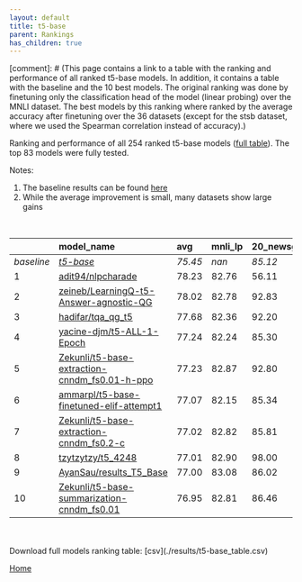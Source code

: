 ```yaml
---
layout: default
title: t5-base
parent: Rankings
has_children: true
---
```

[comment]: # (This page contains a link to a table with the ranking and performance of all ranked t5-base models. In addition, it contains a table with the baseline and the 10 best models. The original ranking was done by finetuning only the classification head of the model (linear probing) over the MNLI dataset.  The best models  by this ranking where ranked by the average accuracy after finetuning over the 36 datasets (except for the stsb dataset, where we used the Spearman correlation instead of accuracy).)

Ranking and performance of all 254 ranked t5-base models ([full table](./results/t5-base_table.csv)).  The top 83 models were fully tested.

Notes:
1. The baseline results can be found [here](t5-base_pretrain_scores_table)
1. While the average improvement is small, many datasets show large gains

<br>


|            | model_name                                                                                                                                                                                                                                                                                                                                                                                                                                                                                                                                                                                                                                                                                                                       | avg     | mnli_lp   | 20_newsgroup   | ag_news   | amazon_reviews_multi   | anli    | boolq   | cb      | cola    | copa    | dbpedia   | esnli   | financial_phrasebank   | imdb    | isear   | mnli    | mrpc    | multirc   | poem_sentiment   | qnli    | qqp     | rotten_tomatoes   | rte     | sst2    | sst_5bins   | stsb    | trec_coarse   | trec_fine   | tweet_ev_emoji   | tweet_ev_emotion   | tweet_ev_hate   | tweet_ev_irony   | tweet_ev_offensive   | tweet_ev_sentiment   | wic     | wnli    | wsc     | yahoo_answers   |
|:-----------|:---------------------------------------------------------------------------------------------------------------------------------------------------------------------------------------------------------------------------------------------------------------------------------------------------------------------------------------------------------------------------------------------------------------------------------------------------------------------------------------------------------------------------------------------------------------------------------------------------------------------------------------------------------------------------------------------------------------------------------|:--------|:----------|:---------------|:----------|:-----------------------|:--------|:--------|:--------|:--------|:--------|:----------|:--------|:-----------------------|:--------|:--------|:--------|:--------|:----------|:-----------------|:--------|:--------|:------------------|:--------|:--------|:------------|:--------|:--------------|:------------|:-----------------|:-------------------|:----------------|:-----------------|:---------------------|:---------------------|:--------|:--------|:--------|:----------------|
| *baseline* | *[t5-base](t5-base_pretrain_scores_table)*                                                                                                                                                                                                                                                                                                                                                                                                                                                                                                                                                                                                                                                                                       | *75.45* | *nan*     | *85.12*        | *89.42*   | *66.54*                | *47.05* | *76.66* | *75.54* | *81.91* | *49.65* | *76.41*   | *89.72* | *85.30*                | *92.33* | *71.28* | *83.80* | *85.66* | *60.28*   | *74.42*          | *90.38* | *88.94* | *88.61*           | *73.68* | *93.84* | *55.55*     | *85.31* | *97.21*       | *92.33*     | *44.88*          | *79.51*            | *52.74*         | *73.74*          | *84.03*              | *70.21*              | *67.19* | *55.35* | *60.00* | *71.59*         |
| 1          | [adit94/nlpcharade](model_gain_chart?avg=2.78&mnli_lp=nan&20_newsgroup=-29.01&ag_news=2.38&amazon_reviews_multi=4.40&anli=1.58&boolq=10.84&cb=-8.92&cola=-2.62&copa=39.82&dbpedia=12.81&esnli=0.60&financial_phrasebank=1.31&imdb=-10.84&isear=26.32&mnli=8.64&mrpc=3.06&multirc=12.08&poem_sentiment=-29.04&qnli=-34.05&qqp=1.74&rotten_tomatoes=-36.72&rte=16.64&sst2=-9.88&sst_5bins=18.68&stsb=-5.99&trec_coarse=-30.77&trec_fine=-0.01&tweet_ev_emoji=47.56&tweet_ev_emotion=10.81&tweet_ev_hate=21.50&tweet_ev_irony=10.21&tweet_ev_offensive=-13.09&tweet_ev_sentiment=16.40&wic=4.61&wnli=0.99&wsc=17.17&yahoo_answers=21.01&model_name=adit94%2Fnlpcharade&base_name=t5-base)                                           | 78.23   | 82.76     | 56.11          | 91.80     | 70.95                  | 48.62   | 87.50   | 66.61   | 79.29   | 89.47   | 89.21     | 90.32   | 86.62                  | 81.49   | 97.60   | 92.44   | 88.73   | 72.36     | 45.38            | 56.34   | 90.68   | 51.89             | 90.32   | 83.95   | 74.23       | 79.33   | 66.44         | 92.32       | 92.44            | 90.32              | 74.23           | 83.95            | 70.95                | 86.62                | 71.80   | 56.34   | 77.17   | 92.60           |
| 2          | [zeineb/LearningQ-t5-Answer-agnostic-QG](model_gain_chart?avg=2.57&mnli_lp=nan&20_newsgroup=7.72&ag_news=-17.39&amazon_reviews_multi=25.92&anli=1.23&boolq=9.06&cb=-16.52&cola=5.10&copa=19.00&dbpedia=10.13&esnli=0.83&financial_phrasebank=-11.30&imdb=-25.69&isear=4.79&mnli=2.87&mrpc=5.14&multirc=-1.63&poem_sentiment=19.27&qnli=2.07&qqp=-1.06&rotten_tomatoes=-14.12&rte=0.32&sst2=-7.16&sst_5bins=29.45&stsb=-7.36&trec_coarse=-41.73&trec_fine=-3.21&tweet_ev_emoji=45.67&tweet_ev_emotion=1.98&tweet_ev_hate=-1.25&tweet_ev_irony=0.75&tweet_ev_offensive=0.97&tweet_ev_sentiment=0.21&wic=22.41&wnli=-0.42&wsc=12.49&yahoo_answers=13.94&model_name=zeineb%2FLearningQ-t5-Answer-agnostic-QG&base_name=t5-base)      | 78.02   | 82.78     | 92.83          | 72.03     | 92.46                  | 48.28   | 85.71   | 59.01   | 87.01   | 68.65   | 86.54     | 90.55   | 74.01                  | 66.64   | 76.07   | 86.68   | 90.81   | 58.65     | 93.69            | 92.46   | 87.88   | 74.49             | 74.01   | 86.68   | 85.00       | 77.95   | 55.48         | 89.12       | 90.55            | 81.49              | 51.48           | 74.49            | 85.00                | 70.42                | 89.60   | 54.93   | 72.49   | 85.53           |
| 3          | [hadifar/tqa_qg_t5](model_gain_chart?avg=2.23&mnli_lp=nan&20_newsgroup=7.08&ag_news=-18.15&amazon_reviews_multi=19.06&anli=1.48&boolq=21.14&cb=13.39&cola=1.12&copa=6.23&dbpedia=9.43&esnli=-41.19&financial_phrasebank=-39.30&imdb=-3.77&isear=21.34&mnli=8.51&mrpc=-15.91&multirc=33.87&poem_sentiment=18.40&qnli=-10.96&qqp=0.50&rotten_tomatoes=-32.27&rte=-24.39&sst2=-27.36&sst_5bins=38.14&stsb=6.69&trec_coarse=-14.52&trec_fine=5.67&tweet_ev_emoji=37.17&tweet_ev_emotion=-26.95&tweet_ev_hate=23.16&tweet_ev_irony=10.33&tweet_ev_offensive=-13.39&tweet_ev_sentiment=15.58&wic=-15.24&wnli=35.35&wsc=23.60&yahoo_answers=6.41&model_name=hadifar%2Ftqa_qg_t5&base_name=t5-base)                                      | 77.68   | 82.36     | 92.20          | 71.27     | 85.60                  | 48.53   | 97.80   | 88.93   | 83.03   | 55.88   | 85.83     | 48.53   | 46.01                  | 88.56   | 92.62   | 92.31   | 69.75   | 94.15     | 92.82            | 79.42   | 89.43   | 56.33             | 49.30   | 66.48   | 93.69       | 92.00   | 82.69         | 98.00       | 82.05            | 52.56              | 75.89           | 84.07            | 70.64                | 85.79                | 51.95   | 90.71   | 83.60   | 78.00           |
| 4          | [yacine-djm/t5-ALL-1-Epoch](model_gain_chart?avg=1.79&mnli_lp=nan&20_newsgroup=0.19&ag_news=0.21&amazon_reviews_multi=0.32&anli=3.45&boolq=3.01&cb=13.75&cola=0.16&copa=5.35&dbpedia=0.93&esnli=0.50&financial_phrasebank=-0.00&imdb=0.06&isear=-0.68&mnli=2.82&mrpc=3.06&multirc=0.63&poem_sentiment=8.27&qnli=1.97&qqp=1.96&rotten_tomatoes=0.42&rte=6.10&sst2=0.32&sst_5bins=-1.16&stsb=3.19&trec_coarse=0.39&trec_fine=-0.73&tweet_ev_emoji=0.15&tweet_ev_emotion=1.91&tweet_ev_hate=0.16&tweet_ev_irony=1.13&tweet_ev_offensive=0.27&tweet_ev_sentiment=-0.49&wic=3.65&wnli=-0.42&wsc=3.46&yahoo_answers=0.14&model_name=yacine-djm%2Ft5-ALL-1-Epoch&base_name=t5-base)                                                     | 77.24   | 82.24     | 85.30          | 89.63     | 66.86                  | 50.50   | 79.66   | 89.29   | 82.07   | 55.00   | 77.33     | 90.22   | 85.30                  | 92.39   | 70.60   | 86.63   | 88.73   | 60.91     | 82.69            | 92.35   | 90.90   | 89.02             | 79.78   | 94.15   | 54.39       | 88.51   | 97.60         | 91.60       | 45.03            | 81.42              | 52.90           | 74.87            | 84.30                | 69.72                | 70.85   | 54.93   | 63.46   | 71.73           |
| 5          | [Zekunli/t5-base-extraction-cnndm_fs0.01-h-ppo](model_gain_chart?avg=1.78&mnli_lp=nan&20_newsgroup=7.68&ag_news=-17.65&amazon_reviews_multi=-21.00&anli=0.79&boolq=2.95&cb=11.96&cola=0.35&copa=4.35&dbpedia=8.67&esnli=0.98&financial_phrasebank=-3.39&imdb=-4.24&isear=1.02&mnli=6.90&mrpc=0.86&multirc=0.90&poem_sentiment=18.27&qnli=-42.54&qqp=2.06&rotten_tomatoes=-33.90&rte=3.57&sst2=-7.74&sst_5bins=37.68&stsb=3.40&trec_coarse=-9.71&trec_fine=5.87&tweet_ev_emoji=8.92&tweet_ev_emotion=-1.83&tweet_ev_hate=31.45&tweet_ev_irony=-3.82&tweet_ev_offensive=8.59&tweet_ev_sentiment=7.05&wic=0.05&wnli=0.99&wsc=29.43&yahoo_answers=5.04&model_name=Zekunli%2Ft5-base-extraction-cnndm_fs0.01-h-ppo&base_name=t5-base) | 77.23   | 82.87     | 92.80          | 71.77     | 45.54                  | 47.84   | 79.60   | 87.50   | 82.26   | 54.00   | 85.08     | 90.71   | 81.91                  | 88.09   | 72.30   | 90.71   | 86.52   | 61.18     | 92.70            | 47.84   | 90.99   | 54.71             | 77.26   | 86.10   | 93.23       | 88.71   | 87.50         | 98.20       | 53.80            | 77.68              | 84.19           | 69.92            | 92.62                | 77.26                | 67.24   | 56.34   | 89.43   | 76.63           |
| 6          | [ammarpl/t5-base-finetuned-elif-attempt1](model_gain_chart?avg=1.62&mnli_lp=nan&20_newsgroup=0.23&ag_news=-0.22&amazon_reviews_multi=-0.26&anli=1.45&boolq=2.00&cb=17.32&cola=-0.03&copa=5.35&dbpedia=0.53&esnli=0.41&financial_phrasebank=0.09&imdb=0.32&isear=1.47&mnli=3.30&mrpc=0.61&multirc=0.82&poem_sentiment=5.38&qnli=2.55&qqp=1.79&rotten_tomatoes=-1.27&rte=0.32&sst2=-0.72&sst_5bins=-0.53&stsb=2.43&trec_coarse=0.59&trec_fine=0.27&tweet_ev_emoji=1.08&tweet_ev_emotion=2.40&tweet_ev_hate=1.04&tweet_ev_irony=4.19&tweet_ev_offensive=-0.66&tweet_ev_sentiment=0.14&wic=2.55&wnli=0.99&wsc=3.46&yahoo_answers=-0.96&model_name=ammarpl%2Ft5-base-finetuned-elif-attempt1&base_name=t5-base)                       | 77.07   | 82.15     | 85.34          | 89.20     | 66.28                  | 48.50   | 78.65   | 92.86   | 81.88   | 55.00   | 76.93     | 90.14   | 85.40                  | 92.65   | 72.75   | 87.10   | 86.27   | 61.10     | 79.81            | 92.93   | 90.72   | 87.34             | 74.01   | 93.12   | 55.02       | 87.75   | 97.80         | 92.60       | 45.96            | 81.91              | 53.77           | 77.93            | 83.37                | 70.35                | 69.75   | 56.34   | 63.46   | 70.63           |
| 7          | [Zekunli/t5-base-extraction-cnndm_fs0.2-c](model_gain_chart?avg=1.57&mnli_lp=nan&20_newsgroup=0.69&ag_news=-0.05&amazon_reviews_multi=0.22&anli=1.36&boolq=2.33&cb=10.18&cola=-0.70&copa=5.35&dbpedia=1.26&esnli=0.65&financial_phrasebank=0.90&imdb=-0.02&isear=-0.09&mnli=2.43&mrpc=3.31&multirc=0.88&poem_sentiment=11.15&qnli=2.42&qqp=1.84&rotten_tomatoes=-0.24&rte=4.30&sst2=-0.60&sst_5bins=-0.44&stsb=3.45&trec_coarse=0.19&trec_fine=-0.13&tweet_ev_emoji=0.73&tweet_ev_emotion=2.83&tweet_ev_hate=-0.92&tweet_ev_irony=1.38&tweet_ev_offensive=1.43&tweet_ev_sentiment=0.29&wic=1.93&wnli=0.99&wsc=-3.27&yahoo_answers=0.54&model_name=Zekunli%2Ft5-base-extraction-cnndm_fs0.2-c&base_name=t5-base)                  | 77.02   | 82.82     | 85.81          | 89.37     | 66.76                  | 48.41   | 78.99   | 85.71   | 81.21   | 55.00   | 77.67     | 90.37   | 86.20                  | 92.31   | 71.19   | 86.23   | 88.97   | 61.16     | 85.58            | 92.81   | 90.78   | 88.37             | 77.98   | 93.23   | 55.11       | 88.76   | 97.40         | 92.20       | 45.61            | 82.34              | 51.82           | 75.13            | 85.47                | 70.50                | 69.12   | 56.34   | 56.73   | 72.13           |
| 8          | [tzytzytzy/t5_4248](model_gain_chart?avg=1.56&mnli_lp=nan&20_newsgroup=12.88&ag_news=-17.12&amazon_reviews_multi=-20.34&anli=1.42&boolq=2.67&cb=11.96&cola=-0.13&copa=11.78&dbpedia=9.60&esnli=0.81&financial_phrasebank=-3.88&imdb=-36.31&isear=0.42&mnli=-6.55&mrpc=4.29&multirc=8.37&poem_sentiment=14.13&qnli=-34.05&qqp=1.73&rotten_tomatoes=5.09&rte=16.85&sst2=-8.24&sst_5bins=11.27&stsb=3.07&trec_coarse=-4.69&trec_fine=-7.71&tweet_ev_emoji=7.61&tweet_ev_emotion=-5.40&tweet_ev_hate=30.40&tweet_ev_irony=-2.97&tweet_ev_offensive=3.20&tweet_ev_sentiment=22.43&wic=-3.73&wnli=-6.88&wsc=29.13&yahoo_answers=5.14&model_name=tzytzytzy%2Ft5_4248&base_name=t5-base)                                                 | 77.01   | 82.90     | 98.00          | 72.29     | 46.20                  | 48.47   | 79.33   | 87.50   | 81.78   | 61.43   | 86.01     | 90.53   | 81.42                  | 56.02   | 71.70   | 77.26   | 89.95   | 68.65     | 88.56            | 56.34   | 90.67   | 93.69             | 90.53   | 85.60   | 66.82       | 88.38   | 92.52         | 84.62       | 52.49            | 74.11              | 83.14           | 70.77            | 87.24                | 92.64                | 63.46   | 48.47   | 89.13   | 76.73           |
| 9          | [AyanSau/results_T5_Base](model_gain_chart?avg=1.55&mnli_lp=nan&20_newsgroup=0.90&ag_news=-0.19&amazon_reviews_multi=-0.10&anli=2.14&boolq=2.61&cb=13.75&cola=-2.14&copa=-0.65&dbpedia=-0.27&esnli=0.86&financial_phrasebank=0.50&imdb=0.37&isear=0.36&mnli=2.73&mrpc=1.35&multirc=1.15&poem_sentiment=10.19&qnli=2.18&qqp=1.49&rotten_tomatoes=-0.33&rte=3.94&sst2=-0.14&sst_5bins=0.33&stsb=3.23&trec_coarse=0.99&trec_fine=0.07&tweet_ev_emoji=0.38&tweet_ev_emotion=1.84&tweet_ev_hate=0.23&tweet_ev_irony=5.21&tweet_ev_offensive=0.27&tweet_ev_sentiment=0.30&wic=2.71&wnli=0.99&wsc=-1.35&yahoo_answers=-0.12&model_name=AyanSau%2Fresults_T5_Base&base_name=t5-base)                                                     | 77.00   | 83.08     | 86.02          | 89.23     | 66.44                  | 49.19   | 79.27   | 89.29   | 79.77   | 49.00   | 76.13     | 90.58   | 85.80                  | 92.70   | 71.64   | 86.53   | 87.01   | 61.43     | 84.62            | 92.57   | 90.42   | 88.27             | 77.62   | 93.69   | 55.88       | 88.54   | 98.20         | 92.40       | 45.27            | 81.35              | 52.96           | 78.95            | 84.30                | 70.51                | 69.91   | 56.34   | 58.65   | 71.47           |
| 10         | [Zekunli/t5-base-summarization-cnndm_fs0.01](model_gain_chart?avg=1.50&mnli_lp=nan&20_newsgroup=1.34&ag_news=0.21&amazon_reviews_multi=-0.06&anli=1.92&boolq=2.52&cb=11.96&cola=0.45&copa=-0.65&dbpedia=0.13&esnli=0.69&financial_phrasebank=-1.80&imdb=0.25&isear=-0.16&mnli=2.80&mrpc=0.12&multirc=-0.15&poem_sentiment=11.15&qnli=2.51&qqp=1.88&rotten_tomatoes=-0.71&rte=2.85&sst2=0.09&sst_5bins=-0.26&stsb=2.67&trec_coarse=0.19&trec_fine=0.47&tweet_ev_emoji=0.50&tweet_ev_emotion=1.28&tweet_ev_hate=2.08&tweet_ev_irony=3.30&tweet_ev_offensive=-0.43&tweet_ev_sentiment=0.65&wic=1.14&wnli=0.99&wsc=3.46&yahoo_answers=0.48&model_name=Zekunli%2Ft5-base-summarization-cnndm_fs0.01&base_name=t5-base)                | 76.95   | 82.81     | 86.46          | 89.63     | 66.48                  | 48.97   | 79.17   | 87.50   | 82.36   | 49.00   | 76.53     | 90.41   | 83.50                  | 92.58   | 71.12   | 86.60   | 85.78   | 60.13     | 85.58            | 92.90   | 90.82   | 87.90             | 76.53   | 93.92   | 55.29       | 87.98   | 97.40         | 92.80       | 45.38            | 80.79              | 54.81           | 77.04            | 83.60                | 70.86                | 68.34   | 56.34   | 63.46   | 72.07           |


<br>
<br>
Download full models ranking table: [csv](./results/t5-base_table.csv)

[Home](.)